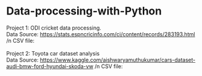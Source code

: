 # Data-processing-with-Python
Project 1: ODI cricket data processing.
<br>Data Source: https://stats.espncricinfo.com/ci/content/records/283193.html /n
CSV file:
<br>
<br>Project 2: Toyota car dataset analysis
<br>Data Source: https://www.kaggle.com/aishwaryamuthukumar/cars-dataset-audi-bmw-ford-hyundai-skoda-vw /n
CSV file:
